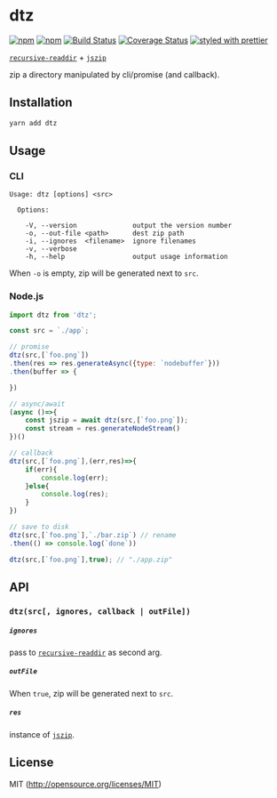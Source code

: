 # dtz

[![npm](https://img.shields.io/npm/v/dtz.svg?style=flat-square)](https://www.npmjs.com/package/dtz)
[![npm](https://img.shields.io/npm/dm/dtz.svg?style=flat-square)](https://www.npmjs.com/package/dtz)
[![Build Status](https://img.shields.io/travis/kthjm/dtz.svg?style=flat-square)](https://travis-ci.org/kthjm/dtz)
[![Coverage Status](https://img.shields.io/codecov/c/github/kthjm/dtz.svg?style=flat-square)](https://codecov.io/github/kthjm/dtz)
[![styled with prettier](https://img.shields.io/badge/styled_with-prettier-ff69b4.svg?style=flat-square)](https://github.com/prettier/prettier)

[`recursive-readdir`](https://github.com/jergason/recursive-readdir) + [`jszip`](https://github.com/Stuk/jszip)

zip a directory manipulated by cli/promise (and callback).

## Installation
```bash
yarn add dtz
```

## Usage

### CLI
```shell
Usage: dtz [options] <src>

  Options:

    -V, --version              output the version number
    -o, --out-file <path>      dest zip path
    -i, --ignores  <filename>  ignore filenames
    -v, --verbose
    -h, --help                 output usage information
```
When `-o` is empty, zip will be generated next to `src`.

### Node.js
```js
import dtz from 'dtz';

const src = `./app`;

// promise
dtz(src,[`foo.png`])
.then(res => res.generateAsync({type: `nodebuffer`}))
.then(buffer => {

})

// async/await
(async ()=>{
    const jszip = await dtz(src,[`foo.png`]);
    const stream = res.generateNodeStream()
})()

// callback
dtz(src,[`foo.png`],(err,res)=>{
    if(err){
        console.log(err);
    }else{
        console.log(res);
    }
})

// save to disk
dtz(src,[`foo.png`],`./bar.zip`) // rename
.then(() => console.log(`done`))

dtz(src,[`foo.png`],true); // "./app.zip"

```

## API

### `dtz(src[, ignores, callback | outFile])`
##### `ignores`
pass to [`recursive-readdir`](https://github.com/jergason/recursive-readdir) as second arg.

##### `outFile`
When `true`, zip will be generated next to `src`.

##### `res`
instance of [`jszip`](https://stuk.github.io/jszip/documentation/api_jszip.html).

## License
MIT (http://opensource.org/licenses/MIT)
